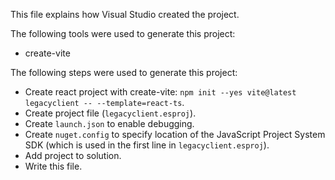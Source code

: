 This file explains how Visual Studio created the project.

The following tools were used to generate this project:
- create-vite

The following steps were used to generate this project:
- Create react project with create-vite: `npm init --yes vite@latest legacyclient -- --template=react-ts`.
- Create project file (`legacyclient.esproj`).
- Create `launch.json` to enable debugging.
- Create `nuget.config` to specify location of the JavaScript Project System SDK (which is used in the first line in `legacyclient.esproj`).
- Add project to solution.
- Write this file.
